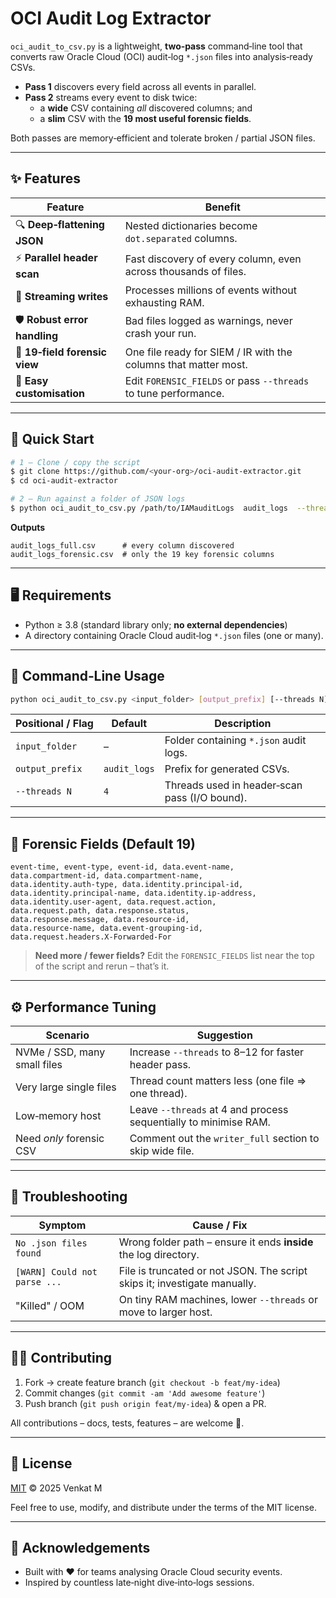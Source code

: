 # OCI Audit Log Extractor

`oci_audit_to_csv.py` is a lightweight, **two‑pass** command‑line tool that converts raw Oracle Cloud (OCI) audit‑log `*.json` files into analysis‑ready CSVs.

- **Pass 1** discovers every field across all events in parallel.
- **Pass 2** streams every event to disk twice:
  - a **wide** CSV containing *all* discovered columns; and
  - a **slim** CSV with the **19 most useful forensic fields**.

Both passes are memory‑efficient and tolerate broken / partial JSON files.

---

## ✨ Features

| Feature                       | Benefit                                                         |
| ----------------------------- | --------------------------------------------------------------- |
| 🔍 **Deep‑flattening JSON**   | Nested dictionaries become `dot.separated` columns.             |
| ⚡ **Parallel header scan**    | Fast discovery of every column, even across thousands of files. |
| 💾 **Streaming writes**       | Processes millions of events without exhausting RAM.            |
| 🛡  **Robust error handling** | Bad files logged as warnings, never crash your run.             |
| 🔑 **19‑field forensic view** | One file ready for SIEM / IR with the columns that matter most. |
| 🔧 **Easy customisation**     | Edit `FORENSIC_FIELDS` or pass `--threads` to tune performance. |

---

## 🚀 Quick Start

```bash
# 1 – Clone / copy the script
$ git clone https://github.com/<your‑org>/oci‑audit‑extractor.git
$ cd oci‑audit‑extractor

# 2 – Run against a folder of JSON logs
$ python oci_audit_to_csv.py /path/to/IAMauditLogs  audit_logs  --threads 8
```

**Outputs**

```
audit_logs_full.csv      # every column discovered
audit_logs_forensic.csv  # only the 19 key forensic columns
```

---

## 🖥️ Requirements

- Python ≥ 3.8 (standard library only; **no external dependencies**)
- A directory containing Oracle Cloud audit‑log `*.json` files (one or many).

---

## 📂 Command‑Line Usage

```bash
python oci_audit_to_csv.py <input_folder> [output_prefix] [--threads N]
```

| Positional / Flag | Default      | Description                                   |
| ----------------- | ------------ | --------------------------------------------- |
| `input_folder`    | –            | Folder containing `*.json` audit logs.        |
| `output_prefix`   | `audit_logs` | Prefix for generated CSVs.                    |
| `--threads N`     | `4`          | Threads used in header‑scan pass (I/O bound). |

---

## 🔑 Forensic Fields (Default 19)

```
event-time, event-type, event-id, data.event-name,
data.compartment-id, data.compartment-name,
data.identity.auth-type, data.identity.principal-id,
data.identity.principal-name, data.identity.ip-address,
data.identity.user-agent, data.request.action,
data.request.path, data.response.status,
data.response.message, data.resource-id,
data.resource-name, data.event-grouping-id,
data.request.headers.X-Forwarded-For
```

> **Need more / fewer fields?** Edit the `FORENSIC_FIELDS` list near the top of the script and rerun – that’s it.

---

## ⚙️ Performance Tuning

| Scenario                     | Suggestion                                                       |
| ---------------------------- | ---------------------------------------------------------------- |
| NVMe / SSD, many small files | Increase `--threads` to 8–12 for faster header pass.             |
| Very large single files      | Thread count matters less (one file ⇒ one thread).               |
| Low‑memory host              | Leave `--threads` at 4 and process sequentially to minimise RAM. |
| Need *only* forensic CSV     | Comment out the `writer_full` section to skip wide file.         |

---

## 🧐 Troubleshooting

| Symptom                      | Cause / Fix                                                               |
| ---------------------------- | ------------------------------------------------------------------------- |
| `No .json files found`       | Wrong folder path – ensure it ends **inside** the log directory.          |
| `[WARN] Could not parse ...` | File is truncated or not JSON. The script skips it; investigate manually. |
| "Killed" / OOM               | On tiny RAM machines, lower `--threads` or move to larger host.           |

---

## 🧑‍💻 Contributing

1. Fork → create feature branch (`git checkout -b feat/my‑idea`)
2. Commit changes (`git commit -am 'Add awesome feature'`)
3. Push branch (`git push origin feat/my‑idea`) & open a PR.

All contributions – docs, tests, features – are welcome 🎉.

---

## 📜 License

[MIT](LICENSE) © 2025 Venkat M

Feel free to use, modify, and distribute under the terms of the MIT license.

---

## 🤝 Acknowledgements

- Built with ❤️ for teams analysing Oracle Cloud security events.
- Inspired by countless late‑night dive‑into‑logs sessions.

